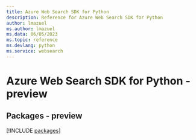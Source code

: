 ```yaml
---
title: Azure Web Search SDK for Python
description: Reference for Azure Web Search SDK for Python
author: lmazuel
ms.author: lmazuel
ms.data: 06/05/2023
ms.topic: reference
ms.devlang: python
ms.service: websearch
---
```

# Azure Web Search SDK for Python - preview
## Packages - preview
[!INCLUDE [packages](web-search-index.md)]